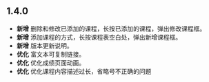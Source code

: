 ## 1.4.0

- **新增** 删除和修改已添加的课程，长按已添加的课程，弹出修改课程框。
- **新增** 添加课程的方式，长按课程表空白处，弹出新增课程框。
- **新增** 版本更新说明。
- **优化** 富文本可复制链接。
- **优化** 优化成绩页面动画。
- **优化** 优化课程内容描述过长，省略号不正确的问题


